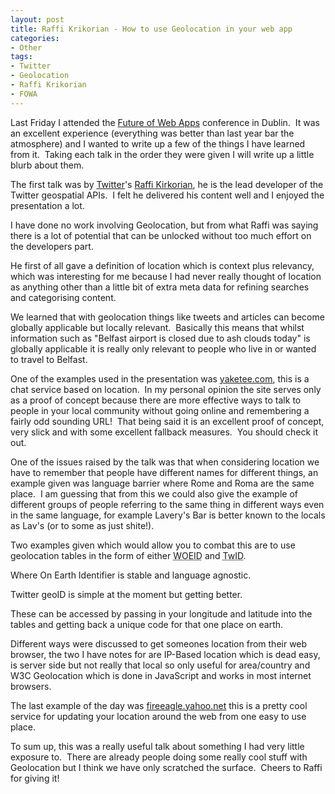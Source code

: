 ```yaml
---
layout: post
title: Raffi Krikorian - How to use Geolocation in your web app
categories:
- Other
tags:
- Twitter
- Geolocation
- Raffi Krikorian
- FOWA
---
```

<p>Last Friday I attended the <a href="http://futureofwebapps.com/dublin-2010/">Future of Web Apps</a> conference in Dublin.  It was an excellent experience (everything was better than last year bar the atmosphere) and I wanted to write up a few of the things I have learned from it.  Taking each talk in the order they were given I will write up a little blurb about them.</p>
<p>The first talk was by <a href="http://twitter.com">Twitter</a>'s <a href="http://twitter.com/raffi">Raffi Kirkorian</a>, he is the lead developer of the Twitter geospatial APIs.  I felt he delivered his content well and I enjoyed the presentation a lot.</p>
<p>I have done no work involving Geolocation, but from what Raffi was saying there is a lot of potential that can be unlocked without too much effort on the developers part.</p>
<p>He first of all gave a definition of location which is context plus relevancy, which was interesting for me because I had never really thought of location as anything other than a little bit of extra meta data for refining searches and categorising content.</p>
<p>We learned that with geolocation things like tweets and articles can become globally applicable but locally relevant.  Basically this means that whilst information such as "Belfast airport is closed due to ash clouds today" is globally applicable it is really only relevant to people who live in or wanted to travel to Belfast.</p>
<p>One of the examples used in the presentation was <a href="http://yaketee.com/">yaketee.com</a>, this is a chat service based on location.  In my personal opinion the site serves only as a proof of concept because there are more effective ways to talk to people in your local community without going online and remembering a fairly odd sounding URL!  That being said it is an excellent proof of concept, very slick and with some excellent fallback measures.  You should check it out.</p>
<p>One of the issues raised by the talk was that when considering location we have to remember that people have different names for different things, an example given was language barrier where Rome and Roma are the same place.  I am guessing that from this we could also give the example of different groups of people referring to the same thing in different ways even in the same language, for example Lavery's Bar is better known to the locals as Lav's (or to some as just shite!).</p>
<p>Two examples given which would allow you to combat this are to use geolocation tables in the form of either <acronym title="Where On Earth Indentifier">WOEID</acronym> and <acronym title="Twitter GeoID">TwID</acronym>.</p>
<p>Where On Earth Identifier is stable and language agnostic.</p>
<p>Twitter geoID is simple at the moment but getting better.</p>
<p>These can be accessed by passing in your longitude and latitude into the tables and getting back a unique code for that one place on earth.</p>
<p>Different ways were discussed to get someones location from their web browser, the two I have notes for are IP-Based location which is dead easy, is server side but not really that local so only useful for area/country and W3C Geolocation which is done in JavaScript and works in most internet browsers.</p>
<p>The last example of the day was <a href="ttp://fireeagle.yahoo.net/">fireeagle.yahoo.net</a> this is a pretty cool service for updating your location around the web from one easy to use place.</p>
<p>To sum up, this was a really useful talk about something I had very little exposure to.  There are already people doing some really cool stuff with Geolocation but I think we have only scratched the surface.  Cheers to Raffi for giving it!</p>
